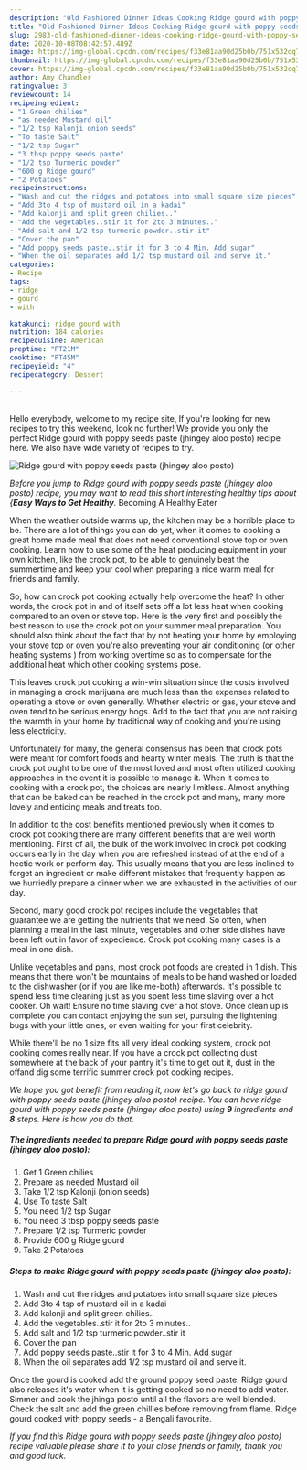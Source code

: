 ```yaml
---
description: "Old Fashioned Dinner Ideas Cooking Ridge gourd with poppy seeds paste (jhingey aloo posto)"
title: "Old Fashioned Dinner Ideas Cooking Ridge gourd with poppy seeds paste (jhingey aloo posto)"
slug: 2983-old-fashioned-dinner-ideas-cooking-ridge-gourd-with-poppy-seeds-paste-jhingey-aloo-posto
date: 2020-10-08T08:42:57.489Z
image: https://img-global.cpcdn.com/recipes/f33e81aa90d25b0b/751x532cq70/ridge-gourd-with-poppy-seeds-paste-jhingey-aloo-posto-recipe-main-photo.jpg
thumbnail: https://img-global.cpcdn.com/recipes/f33e81aa90d25b0b/751x532cq70/ridge-gourd-with-poppy-seeds-paste-jhingey-aloo-posto-recipe-main-photo.jpg
cover: https://img-global.cpcdn.com/recipes/f33e81aa90d25b0b/751x532cq70/ridge-gourd-with-poppy-seeds-paste-jhingey-aloo-posto-recipe-main-photo.jpg
author: Amy Chandler
ratingvalue: 3
reviewcount: 14
recipeingredient:
- "1 Green chilies"
- "as needed Mustard oil"
- "1/2 tsp Kalonji onion seeds"
- "To taste Salt"
- "1/2 tsp Sugar"
- "3 tbsp poppy seeds paste"
- "1/2 tsp Turmeric powder"
- "600 g Ridge gourd"
- "2 Potatoes"
recipeinstructions:
- "Wash and cut the ridges and potatoes into small square size pieces"
- "Add 3to 4 tsp of mustard oil in a kadai"
- "Add kalonji and split green chilies.."
- "Add the vegetables..stir it for 2to 3 minutes.."
- "Add salt and 1/2 tsp turmeric powder..stir it"
- "Cover the pan"
- "Add poppy seeds paste..stir it for 3 to 4 Min. Add sugar"
- "When the oil separates add 1/2 tsp mustard oil and serve it."
categories:
- Recipe
tags:
- ridge
- gourd
- with

katakunci: ridge gourd with 
nutrition: 184 calories
recipecuisine: American
preptime: "PT21M"
cooktime: "PT45M"
recipeyield: "4"
recipecategory: Dessert

---
```

<br>
Hello everybody, welcome to my recipe site, If you're looking for new recipes to try this weekend, look no further! We provide you only the perfect Ridge gourd with poppy seeds paste (jhingey aloo posto) recipe here. We also have wide variety of recipes to try.
<br>


![Ridge gourd with poppy seeds paste (jhingey aloo posto)](https://img-global.cpcdn.com/recipes/f33e81aa90d25b0b/751x532cq70/ridge-gourd-with-poppy-seeds-paste-jhingey-aloo-posto-recipe-main-photo.jpg)

<i>Before you jump to Ridge gourd with poppy seeds paste (jhingey aloo posto) recipe, you may want to read this short interesting healthy tips about {<strong>Easy Ways to Get Healthy</strong>.</i>
Becoming A Healthy Eater


When the weather outside warms up, the kitchen may be a horrible place to be. There are a lot of things you can do yet, when it comes to cooking a great home made meal that does not need conventional stove top or oven cooking. Learn how to use some of the heat producing equipment in your own kitchen, like the crock pot, to be able to genuinely beat the summertime and keep your cool when preparing a nice warm meal for friends and family.

So, how can crock pot cooking actually help overcome the heat? In other words, the crock pot in and of itself sets off a lot less heat when cooking compared to an oven or stove top. Here is the very first and possibly the best reason to use the crock pot on your summer meal preparation. You should also think about the fact that by not heating your home by employing your stove top or oven you're also preventing your air conditioning (or other heating systems ) from working overtime so as to compensate for the additional heat which other cooking systems pose.

This leaves crock pot cooking a win-win situation since the costs involved in managing a crock marijuana are much less than the expenses related to operating a stove or oven generally. Whether electric or gas, your stove and oven tend to be serious energy hogs. Add to the fact that you are not raising the warmth in your home by traditional way of cooking and you're using less electricity.

Unfortunately for many, the general consensus has been that crock pots were meant for comfort foods and hearty winter meals.  The truth is that the crock pot ought to be one of the most loved and most often utilized cooking approaches in the event it is possible to manage it. When it comes to cooking with a crock pot, the choices are nearly limitless.  Almost anything that can be baked can be reached in the crock pot and many, many more lovely and enticing meals and treats too.



In addition to the cost benefits mentioned previously when it comes to crock pot cooking there are many different benefits that are well worth mentioning. First of all, the bulk of the work involved in crock pot cooking occurs early in the day when you are refreshed instead of at the end of a hectic work or perform day. This usually means that you are less inclined to forget an ingredient or make different mistakes that frequently happen as we hurriedly prepare a dinner when we are exhausted in the activities of our day.

Second, many good crock pot recipes include the vegetables that guarantee we are getting the nutrients that we need. So often, when planning a meal in the last minute, vegetables and other side dishes have been left out in favor of expedience. Crock pot cooking many cases is a meal in one dish.

 Unlike vegetables and pans, most crock pot foods are created in 1 dish. This means that there won't be mountains of meals to be hand washed or loaded to the dishwasher (or if you are like me-both) afterwards. It's possible to spend less time cleaning just as you spent less time slaving over a hot cooker. Oh wait! Ensure no time slaving over a hot stove. Once clean up is complete you can contact enjoying the sun set, pursuing the lightening bugs with your little ones, or even waiting for your first celebrity.

While there'll be no 1 size fits all very ideal cooking system, crock pot cooking comes really near. If you have a crock pot collecting dust somewhere at the back of your pantry it's time to get out it, dust in the offand dig some terrific summer crock pot cooking recipes.


<i>We hope you got benefit from reading it, now let's go back to ridge gourd with poppy seeds paste (jhingey aloo posto) recipe. You can have ridge gourd with poppy seeds paste (jhingey aloo posto) using <strong>9</strong> ingredients and <strong>8</strong> steps. Here is how you do that.
</i>

##### The ingredients needed to prepare Ridge gourd with poppy seeds paste (jhingey aloo posto):

1. Get 1 Green chilies
1. Prepare as needed Mustard oil
1. Take 1/2 tsp Kalonji (onion seeds)
1. Use To taste Salt
1. You need 1/2 tsp Sugar
1. You need 3 tbsp poppy seeds paste
1. Prepare 1/2 tsp Turmeric powder
1. Provide 600 g Ridge gourd
1. Take 2 Potatoes


##### Steps to make Ridge gourd with poppy seeds paste (jhingey aloo posto):

1. Wash and cut the ridges and potatoes into small square size pieces
1. Add 3to 4 tsp of mustard oil in a kadai
1. Add kalonji and split green chilies..
1. Add the vegetables..stir it for 2to 3 minutes..
1. Add salt and 1/2 tsp turmeric powder..stir it
1. Cover the pan
1. Add poppy seeds paste..stir it for 3 to 4 Min. Add sugar
1. When the oil separates add 1/2 tsp mustard oil and serve it.


Once the gourd is cooked add the ground poppy seed paste. Ridge gourd also releases it&#39;s water when it is getting cooked so no need to add water. Simmer and cook the jhinga posto until all the flavors are well blended. Check the salt and add the green chillies before removing from flame. Ridge gourd cooked with poppy seeds - a Bengali favourite. 

<i>If you find this Ridge gourd with poppy seeds paste (jhingey aloo posto) recipe valuable please share it to your close friends or family, thank you and good luck.</i>
